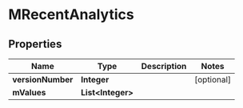 # MRecentAnalytics

## Properties
Name | Type | Description | Notes
------------ | ------------- | ------------- | -------------
**versionNumber** | **Integer** |  |  [optional]
**mValues** | **List&lt;Integer&gt;** |  | 
